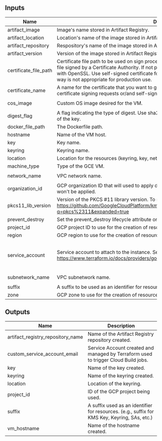 <!-- BEGINNING OF PRE-COMMIT-TERRAFORM DOCS HOOK -->
## Inputs

| Name | Description | Type | Default | Required |
|------|-------------|------|---------|:--------:|
| artifact\_image | Image's name stored in Artifact Registry. | `string` | n/a | yes |
| artifact\_location | Location's name of the image stored in Artifact Registry. | `string` | n/a | yes |
| artifact\_repository | Respository's name of the image stored in Artifact Registry. | `string` | n/a | yes |
| artifact\_version | Version of the image stored in Artifact Registry. | `string` | n/a | yes |
| certificate\_file\_path | Certificate file path to be used on sign process. This should be used when you have a certificate file signed by a Certificate Authority. If not provided, a self-signed certificate will be generated with OpenSSL. Use self-signed certificate for testing only. A self-signed certificate created this way is not appropriate for production use. | `string` | `null` | no |
| certificate\_name | A name for the certificate that you want to generate. This will be used on CN parameter for certificate signing requests or/and self-signed certificates. | `string` | `"TERRAFORM_CERT"` | no |
| cos\_image | Custom OS image desired for the VM. | `string` | `"cos-stable-109-17800-66-57"` | no |
| digest\_flag | A flag indicating the type of digest. Use sha256, sha384, or sha512 depending on the algorithm of the key. | `string` | `"sha256"` | no |
| docker\_file\_path | The Dockerfile path. | `string` | `"./"` | no |
| hostname | Name of the VM host. | `string` | n/a | yes |
| key | Key name. | `string` | n/a | yes |
| keyring | Keyring name. | `string` | n/a | yes |
| location | Location for the resources (keyring, key, network, etc.). | `string` | n/a | yes |
| machine\_type | Type of the GCE VM. | `string` | `"n1-standard-1"` | no |
| network\_name | VPC network name. | `string` | `"custom-hsm-network"` | no |
| organization\_id | GCP organization ID that will used to apply desired Org Policies. If not provided, Org Policies won't be applied. | `string` | `""` | no |
| pkcs11\_lib\_version | Version of the PKCS #11 library version. To see more info about versions available: https://github.com/GoogleCloudPlatform/kms-integrations/releases?q=pkcs%2311&expanded=true | `string` | n/a | yes |
| prevent\_destroy | Set the prevent\_destroy lifecycle attribute on keys. | `bool` | n/a | yes |
| project\_id | GCP project ID to use for the creation of resources. | `string` | n/a | yes |
| region | GCP region to use for the creation of resources. | `string` | `"us-central1"` | no |
| service\_account | Service account to attach to the instance. See https://www.terraform.io/docs/providers/google/r/compute_instance_template#service_account. | <pre>object({<br>    email  = string,<br>    scopes = set(string)<br>  })</pre> | `null` | no |
| subnetwork\_name | VPC subnetwork name. | `string` | `"custom-hsm-subnetwork"` | no |
| suffix | A suffix to be used as an identifier for resources. (e.g., suffix for KMS Key, Keyring, SAs, etc.). | `string` | n/a | yes |
| zone | GCP zone to use for the creation of resources. | `string` | `"us-central1-a"` | no |

## Outputs

| Name | Description |
|------|-------------|
| artifact\_registry\_repository\_name | Name of the Artifact Registry repository created. |
| custom\_service\_account\_email | Service Account created and managed by Terraform used to trigger Cloud Build jobs. |
| key | Name of the key created. |
| keyring | Name of the keyring created. |
| location | Location of the keyring. |
| project\_id | ID of the GCP project being used. |
| suffix | A suffix used as an identifier for resources. (e.g., suffix for KMS Key, Keyring, SAs, etc.) |
| vm\_hostname | Name of the hostname created. |

<!-- END OF PRE-COMMIT-TERRAFORM DOCS HOOK -->
